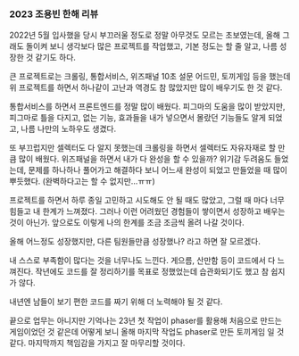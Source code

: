 ### 2023 조용빈 한해 리뷰

2022년 5월 입사했을 당시 부끄러울 정도로 정말 아무것도 모르는 초보였는데, 올해 그래도 돌이켜 보니 생각보다 많은 프로젝트를 작업했고, 기본 정도는 할 줄 알고, 나름 성장한 것 같기도 하다.

큰 프로젝트로는 크롤링, 통합서비스, 위즈패널 10초 설문 어드민, 토끼게임 등을 했는데 위 프로젝트를 하면서 하나같이 고난과 역경도 참 많았지만 많이 배우기도 한 것 같다.

통합서비스를 하면서 프론트엔드를 정말 많이 배웠다. 피그마의 도움을 많이 받았지만, 피그마로 틀을 다지고, 없는 기능, 효과들을 내가 넣으면서 몰랐던 기능들도 알게 되었고, 나름 나만의 노하우도 생겼다.

또 부끄럽지만 셀렉터도 다 알지 못했는데 크롤링을 하면서 셀렉터도 자유자재로 할 만큼 많이 배웠다. 위즈패널을 하면서 내가 다 완성을 할 수 있을까? 위기감 두려움도 들었는데, 문제를 하나하나 풀어가고 해결하다 보니 어느새 완성이 되었고 만들었을 때 많이 뿌듯했다. (완벽하다고는 할 수 없지만…ㅠㅠ)

프로젝트를 하면서 하루 종일 고민하고 시도해도 안 될 때도 많았고, 그럴 때 마다 너무 힘들고 내 한계가 느껴졌다. 그러나 이런 어려웠던 경험들이 쌓이면서 성장하고 배우는 것이 아닌가.
앞으로도 이렇게 나의 한계를 조금 조금씩 올려 나갈 것이다.

올해 어느정도 성장했지만, 다른 팀원들만큼 성장했나? 라고 하면 잘 모르겠다.

내 스스로 부족함이 많다는 것을 너무나도 느낀다. 게으름, 산만함 등이 코드에서 다 느껴진다. 작년에도 코드를 잘 정리하기를 목표로 정했었는데 습관화되기도 했고 참 쉽지가 않다.

내년엔 남들이 보기 편한 코드를 짜기 위해 더 노력해야 될 것 같다.

끝으로 업무는 아니지만 기억나는 23년 첫 작업이 phaser를 활용해 처음으로 만드는 게임이었던 것 같은데 어떻게 보니 올해 마지막 작업도 phaser로 만든 토끼게임 일 것 같다. 마지막까지 책임감을 가지고 잘 마무리할 것이다.

